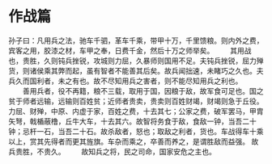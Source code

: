 # 作战篇

   孙子曰：凡用兵之法，驰车千驷，革车千乘，带甲十万，千里馈粮。则内外之费，宾客之用，胶漆之材，车甲之奉，日费千金，然后十万之师举矣。
　　其用战也，贵胜，久则钝兵挫锐，攻城则力屈，久暴师则国用不足。夫钝兵挫锐，屈力殚货，则诸侯乘其弊而起，虽有智者不能善其后矣。故兵闻拙速，未睹巧之久也。夫兵久而国利者，未之有也。故不尽知用兵之害者，则不能尽知用兵之利也。
　　善用兵者，役不再籍，粮不三载，取用于国，因粮于敌，故军食可足也。国之贫于师者远输，远输则百姓贫；近师者贵卖，贵卖则百姓财竭，财竭则急于丘役。力屈、财殚，中原、内虚于家，百姓之费，十去其七；公家之费，破军罢马，甲胄矢弩，戟楯蔽橹，丘牛大车，十去其六。故智将务食于敌，食敌一钟，当吾二十钟；忌杆一石，当吾二十石。故杀敌者，怒也；取敌之利者，货也。车战得车十乘以上，赏其先得者而更其旌旗。车杂而乘之，卒善而养之，是谓胜敌而益强。
故兵贵胜，不贵久。
　　故知兵之将，民之司命，国家安危之主也。
